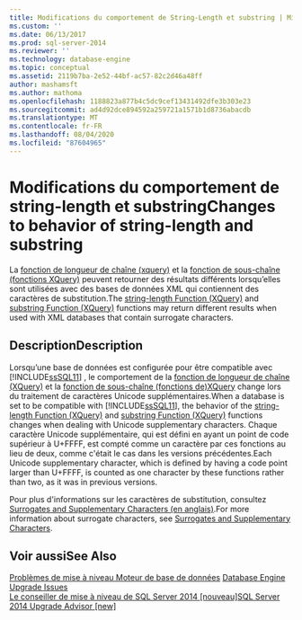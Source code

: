 ```yaml
---
title: Modifications du comportement de String-Length et substring | Microsoft Docs
ms.custom: ''
ms.date: 06/13/2017
ms.prod: sql-server-2014
ms.reviewer: ''
ms.technology: database-engine
ms.topic: conceptual
ms.assetid: 2119b7ba-2e52-44bf-ac57-82c2d46a48ff
author: mashamsft
ms.author: mathoma
ms.openlocfilehash: 1188823a877b4c5dc9cef13431492dfe3b303e23
ms.sourcegitcommit: ad4d92dce894592a259721a1571b1d8736abacdb
ms.translationtype: MT
ms.contentlocale: fr-FR
ms.lasthandoff: 08/04/2020
ms.locfileid: "87604965"
---
```

# <a name="changes-to-behavior-of-string-length-and-substring"></a><span data-ttu-id="f392d-102">Modifications du comportement de string-length et substring</span><span class="sxs-lookup"><span data-stu-id="f392d-102">Changes to behavior of string-length and substring</span></span>
  <span data-ttu-id="f392d-103">La [fonction de longueur de chaîne &#40;xquery&#41;](/sql/xquery/functions-on-string-values-string-length) et la [fonction de sous-chaîne &#40;fonctions XQuery&#41;](/sql/xquery/functions-on-string-values-substring) peuvent retourner des résultats différents lorsqu’elles sont utilisées avec des bases de données XML qui contiennent des caractères de substitution.</span><span class="sxs-lookup"><span data-stu-id="f392d-103">The [string-length Function &#40;XQuery&#41;](/sql/xquery/functions-on-string-values-string-length) and [substring Function &#40;XQuery&#41;](/sql/xquery/functions-on-string-values-substring) functions may return different results when used with XML databases that contain surrogate characters.</span></span>  
  
## <a name="description"></a><span data-ttu-id="f392d-104">Description</span><span class="sxs-lookup"><span data-stu-id="f392d-104">Description</span></span>  
 <span data-ttu-id="f392d-105">Lorsqu’une base de données est configurée pour être compatible avec [!INCLUDE[ssSQL11](../../includes/sssql11-md.md)] , le comportement de la [fonction de longueur de chaîne &#40;XQuery&#41;](/sql/xquery/functions-on-string-values-string-length) et la [fonction de sous-chaîne &#40;fonctions de&#41;XQuery](/sql/xquery/functions-on-string-values-substring) change lors du traitement de caractères Unicode supplémentaires.</span><span class="sxs-lookup"><span data-stu-id="f392d-105">When a database is set to be compatible with [!INCLUDE[ssSQL11](../../includes/sssql11-md.md)], the behavior of the [string-length Function &#40;XQuery&#41;](/sql/xquery/functions-on-string-values-string-length) and [substring Function &#40;XQuery&#41;](/sql/xquery/functions-on-string-values-substring) functions changes when dealing with Unicode supplementary characters.</span></span> <span data-ttu-id="f392d-106">Chaque caractère Unicode supplémentaire, qui est défini en ayant un point de code supérieur à U+FFFF, est compté comme un caractère par ces fonctions au lieu de deux, comme c'était le cas dans les versions précédentes.</span><span class="sxs-lookup"><span data-stu-id="f392d-106">Each Unicode supplementary character, which is defined by having a code point larger than U+FFFF, is counted as one character by these functions rather than two, as it was in previous versions.</span></span>  
  
 <span data-ttu-id="f392d-107">Pour plus d'informations sur les caractères de substitution, consultez [Surrogates and Supplementary Characters (en anglais)](https://go.microsoft.com/fwlink/?LinkId=178317).</span><span class="sxs-lookup"><span data-stu-id="f392d-107">For more information about surrogate characters, see [Surrogates and Supplementary Characters](https://go.microsoft.com/fwlink/?LinkId=178317).</span></span>  
  
## <a name="see-also"></a><span data-ttu-id="f392d-108">Voir aussi</span><span class="sxs-lookup"><span data-stu-id="f392d-108">See Also</span></span>  
 <span data-ttu-id="f392d-109">[Problèmes de mise à niveau Moteur de base de données](../../../2014/sql-server/install/database-engine-upgrade-issues.md) </span><span class="sxs-lookup"><span data-stu-id="f392d-109">[Database Engine Upgrade Issues](../../../2014/sql-server/install/database-engine-upgrade-issues.md) </span></span>  
 [<span data-ttu-id="f392d-110">Le conseiller de mise à niveau de SQL Server 2014 &#91;nouveau&#93;</span><span class="sxs-lookup"><span data-stu-id="f392d-110">SQL Server 2014 Upgrade Advisor &#91;new&#93;</span></span>](https://docs.microsoft.com/sql/sql-server/install/sql-server-2014-upgrade-advisor)  
  
  
